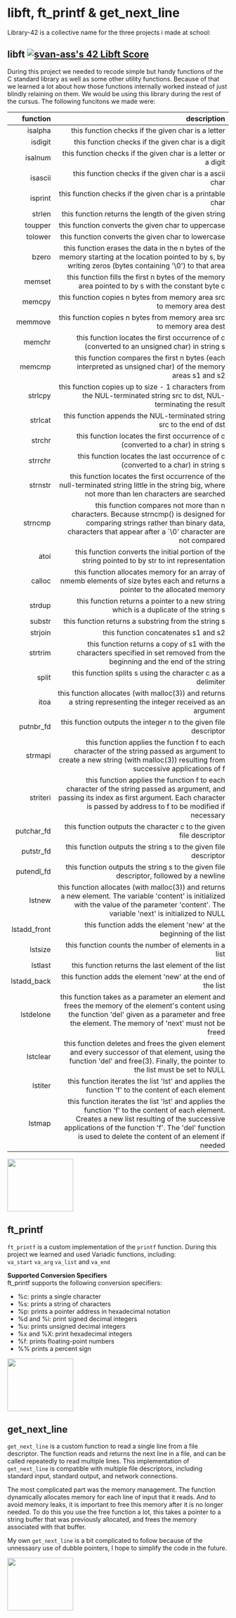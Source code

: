 # libft, ft_printf & get_next_line

Library-42 is a collective name for the three projects i made at school:

## **libft** [![svan-ass's 42 Libft Score](https://badge42.vercel.app/api/v2/clfladlx3000608l58byc7e5w/project/2365307)](https://github.com/JaeSeoKim/badge42)
During this project we needed to recode simple but handy functions of the C standard library as well as some other utility functions. Because of that we learned a lot about how those functions internally worked instead of just blindly relaining on them. We would be using this library during the rest of the cursus.
The following funcitons we made were:

| function | description |
|---------:|------------:|
|isalpha   |this function checks if the given char is a letter |
|isdigit   |this function checks if the given char is a digit |
|isalnum   |this function checks if the given char is a letter or a digit |
|isascii   |this function checks if the given char is a ascii char |
|isprint   |this function checks if the given char is a printable char |
|strlen    |this function returns the length of the given string |
|toupper   |this function converts the given char to uppercase |
|tolower   |this function converts the given char to lowercase |
|bzero     |this function erases the data in the n bytes of the memory starting at the location pointed to by s, by writing zeros (bytes containing '\0') to that area |
|memset    |this function fills the first n bytes of the memory area pointed to by s with the constant byte c |
|memcpy    |this function copies n bytes from memory area src to memory area dest |
|memmove   |this function copies n bytes from memory area src to memory area dest |
|memchr    |this function locates the first occurrence of c (converted to an unsigned char) in string s |
|memcmp    |this function compares the first n bytes (each interpreted as unsigned char) of the memory areas s1 and s2 |
|strlcpy   |this function copies up to size - 1 characters from the NUL-terminated string src to dst, NUL-terminating the result |
|strlcat   |this function appends the NUL-terminated string src to the end of dst |
|strchr    |this function locates the first occurrence of c (converted to a char) in string s |
|strrchr   |this function locates the last occurrence of c (converted to a char) in string s |
|strnstr   |this function locates the first occurrence of the null-terminated string little in the string big, where not more than len characters are searched |
|strncmp   |this function compares not more than n characters. Because strncmp() is designed for comparing strings rather than binary data, characters that appear after a `\0' character are not compared 
|atoi      |this function converts the initial portion of the string pointed to by str to int representation |
|calloc    |this function allocates memory for an array of nmemb elements of size bytes each and returns a pointer to the allocated memory |
|strdup    |this function returns a pointer to a new string which is a duplicate of the string s |
|substr    |this function returns a substring from the string s |
|strjoin   |this function concatenates s1 and s2 |
|strtrim   |this function returns a copy of s1 with the characters specified in set removed from the beginning and the end of the string |
|split     |this function splits s using the character c as a delimiter |
|itoa      |this function allocates (with malloc(3)) and returns a string representing the integer received as an argument |
|putnbr_fd |this function outputs the integer n to the given file descriptor |
|strmapi   |this function applies the function f to each character of the string passed as argument to create a new string (with malloc(3)) resulting from successive applications of f |
striteri  |this function applies the function f to each character of the string passed as argument, and passing its index as first argument. Each character is passed by address to f to be modified if necessary |
|putchar_fd|this function outputs the character c to the given file descriptor |
|putstr_fd |this function outputs the string s to the given file descriptor |
|putendl_fd|this function outputs the string s to the given file descriptor, followed by a newline |
|lstnew    |this function allocates (with malloc(3)) and returns a new element. The variable 'content' is initialized with the value of the parameter 'content'. The variable 'next' is initialized to NULL |
|lstadd_front|this function adds the element 'new' at the beginning of the list |
|lstsize   |this function counts the number of elements in a list |
|lstlast   |this function returns the last element of the list |
|lstadd_back|this function adds the element 'new' at the end of the list |
|lstdelone |this function takes as a parameter an element and frees the memory of the element's content using the function 'del' given as a parameter and free the element. The memory of 'next' must not be freed |
|lstclear  |this function deletes and frees the given element and every successor of that element, using the function 'del' and free(3). Finally, the pointer to the list must be set to NULL |
|lstiter   |this function iterates the list 'lst' and applies the function 'f' to the content of each element |
|lstmap    |this function iterates the list 'lst' and applies the function 'f' to the content of each element. Creates a new list resulting of the successive applications of the function 'f'. The 'del' function is used to delete the content of an element if needed |

<img src="https://github.com/steryu/library-42/blob/main/libft/imgs/libft.png" width="150" height="120">

## **ft_printf**
`ft_printf` is a custom implementation of the `printf` function. During this project we learned and used Variadic functions, including:\
`va_start` `va_arg` `va_list` and `va_end`

**Supported Conversion Specifiers**\
ft_printf supports the following conversion specifiers:

- %c: prints a single character
- %s: prints a string of characters
- %p: prints a pointer address in hexadecimal notation
- %d and %i: print signed decimal integers
- %u: prints unsigned decimal integers
- %x and %X: print hexadecimal integers
- %f: prints floating-point numbers
- %% prints a percent sign

<img src="https://github.com/steryu/library-42/blob/main/libft/imgs/printf.png" width="150" height="120">

## **get_next_line**

`get_next_line` is a custom function to read a single line from a file descriptor. The function reads and returns the next line in a file, and can be called repeatedly to read multiple lines. This implementation of `get_next_line` is compatible with multiple file descriptors, including standard input, standard output, and network connections.

The most complicated part was the memory management. The function dynamically allocates memory for each line of input that it reads. And to avoid memory leaks, it is important to free this memory after it is no longer needed. To do this you use the free function a lot, this takes a pointer to a string buffer that was previously allocated, and frees the memory associated with that buffer.

My own `get_next_line` is a bit complicated to follow because of the unnessasry use of dubble pointers, I hope to simplify the code in the future.

<img src="https://github.com/steryu/library-42/blob/main/libft/imgs/libft.png" width="150" height="120">
